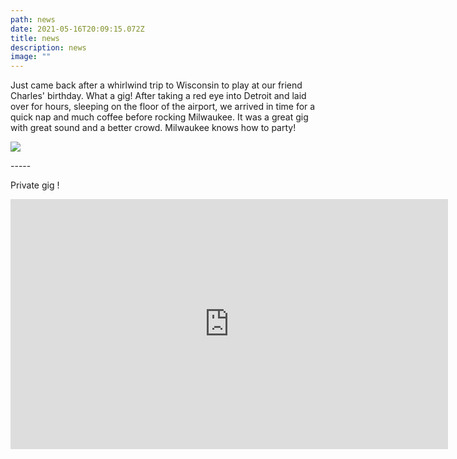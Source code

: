 ```yaml
---
path: news
date: 2021-05-16T20:09:15.072Z
title: news
description: news
image: ""
---
```

Just came back after a whirlwind trip to Wisconsin to play at our friend Charles' birthday. What a gig!  After taking a red eye into Detroit and laid over for hours, sleeping on the floor of the airport, we arrived in time for a quick nap and much coffee before rocking Milwaukee.  It was a great gig with great sound and a better crowd. Milwaukee knows how to party!

![](https://ucarecdn.com/8093cbc2-2f70-4a58-8008-a333ce52118e/)

\-----

Private gig !

<iframe src="https://www.facebook.com/plugins/video.php?height=314&href=https%3A%2F%2Fwww.facebook.com%2Feventrightllc%2Fvideos%2F1375429956212645%2F&show_text=false&width=600&t=0" width="700" height="400" style="border:none;overflow:hidden" scrolling="no" frameborder="0" allowfullscreen="true" allow="autoplay; clipboard-write; encrypted-media; picture-in-picture; web-share" allowFullScreen="true"></iframe>